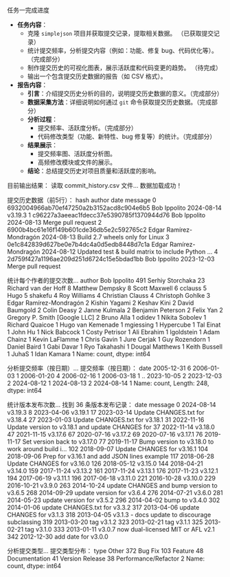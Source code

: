 任务一完成进度
- **任务内容**：
  - 克隆 `simplejson` 项目并获取提交记录，提取相关数据。  （已获取提交记录）
  - 统计提交频率，分析提交内容（例如：功能、修复 bug、代码优化等）。  （完成部分）
  - 制作提交历史的可视化图表，展示活跃度和代码变更的趋势。  （待完成）
  - 输出一个包含提交历史数据的报告（如 CSV 格式）。
- **报告内容**：
  - **引言**：介绍提交历史分析的目的，说明提交历史数据的意义。（完成部分）
  - **数据采集方法**：详细说明如何通过 `git` 命令获取提交历史数据。（完成部分）
  - **分析过程**：
    - 提交频率、活跃度分析。（完成部分）
    - 代码修改类型（功能、新特性、bug 修复等）的统计。（完成部分）
  - **结果展示**：
    - 提交频率图、活跃度分析图。
    - 高频修改模块或文件的展示。
  - **结论**：总结提交历史对项目质量和活跃度的影响。


目前输出结果：
读取 commit_history.csv 文件...
数据加载成功！

提交历史数据（前5行）：
                                       hash                   author        date                                            message
0  6932004966ab70ef47250a2b3152acd8c904e6b5             Bob Ippolito  2024-08-14                                            v3.19.3
1  c96227a3aeeac1fdecc37e5390785f1370944d76             Bob Ippolito  2024-08-13                                Merge pull request
2  6900b4bc61e16f149b601cde36db5e2c592765c2  Edgar Ramírez-Mondragón  2024-08-13                    Build 2.7 wheels only for Linux
3  0e1c842839d627be0e7b4dc4a0d5edb8448d7c1a  Edgar Ramírez-Mondragón  2024-08-12  Updated test & build matrix to include Python ...
4  2d759f427a1196ae209d251d6724c15e5bdad1bb             Bob Ippolito  2023-12-03                                Merge pull request

统计每个作者的提交次数...
author
Bob Ippolito                     491
Serhiy Storchaka                  23
Richard van der Hoff               8
Matthew Dempsky                    8
Scott Maxwell                      6
cclauss                            5
Hugo                               5
shakefu                            4
Roy Williams                       4
Christian Clauss                   4
Christoph Gohlke                   3
Edgar Ramírez-Mondragón            2
Kishin Yagami                      2
Keshav Kini                        2
David Baumgold                     2
Colin Deasy                        2
Janne Kulmala                      2
Benjamin Peterson                  2
Felix Yan                          2
Gregory P. Smith [Google LLC]      2
Bruno Alla                         1
odidev                             1
Nikita Sobolev                     1
Richard Quaicoe                    1
Hugo van Kemenade                  1
mgiessing                          1
Hypercube                          1
Tal Einat                          1
John Hu                            1
Nick Babcock                       1
Costy Petrisor                     1
Ali Ebrahim                        1
lgoldstein                         1
Adam Chainz                        1
Kevin LaFlamme                     1
Chris Gavin                        1
Jure Cerjak                        1
Guy Rozendorn                      1
Daniel Baird                       1
Gabi Davar                         1
Ryo Takahashi                      1
Dougal Matthews                    1
Keith Bussell                      1
JuhaS                              1
Idan Kamara                        1
Name: count, dtype: int64

分析提交频率（按日期）...
提交频率（按日期）：
date
2005-12-31    6
2006-01-03    1
2006-01-20    4
2006-02-16    1
2006-03-18    1
             ..
2023-10-05    2
2023-12-03    2
2024-08-12    1
2024-08-13    2
2024-08-14    1
Name: count, Length: 248, dtype: int64

统计版本发布次数...
找到 36 条版本发布记录：
          date                                            message
0   2024-08-14                                            v3.19.3
8   2023-04-06                                            v3.19.1
17  2023-03-14                     Update CHANGES.txt for v3.18.4
27  2023-01-03                     Update CHANGES.txt for v3.18.1
31  2022-11-16  Update version to v3.18.1 and update CHANGES for
37  2022-11-14                                            v3.18.0
47  2021-11-15                                            v3.17.6
67  2020-07-16                                            v3.17.2
69  2020-07-16                                            v3.17.1
76  2019-11-17                        Set version back to v3.17.0
77  2019-11-17  Bump version to v3.18.0 to work around build i...
102 2018-09-07                         Update CHANGES for v3.16.1
104 2018-09-06        Prep for v3.16.1 and add JSON lines example
117 2018-06-28                         Update CHANGES for v3.16.0
126 2018-05-12                                            v3.15.0
144 2018-04-21                                            v3.14.0
159 2017-11-24                                            v3.13.2
161 2017-11-24                                            v3.13.1
176 2017-11-23                                            v3.12.1
194 2017-06-19                                            v3.11.1
196 2017-06-18                                            v3.11.0
221 2016-10-28                                            v3.10.0
229 2016-10-21                                             v3.9.0
263 2014-10-24          update CHANGES and bump version to v3.6.5
268 2014-09-29                          update version for v3.6.4
276 2014-07-21                                             v3.6.0
281 2014-05-23                          update version for v3.5.2
296 2014-04-02                                     bump to v3.4.0
302 2014-01-06                      update CHANGES.txt for v3.3.2
317 2013-04-06                          update CHANGES for v3.1.3
318 2013-04-05     v3.1.3 - docs update to discourage subclassing
319 2013-03-20                                         tag v3.1.2
323 2013-02-21                                         tag v3.1.1
325 2013-02-21                                         tag v3.1.0
333 2013-01-11           v3.0.7 now dual-licensed MIT or AFL v2.1
342 2012-12-30                                add date for v3.0.0

分析提交类型...
提交类型分布：
type
Other                   372
Bug Fix                 103
Feature                  48
Documentation            41
Version Release          38
Performance/Refactor      2
Name: count, dtype: int64
